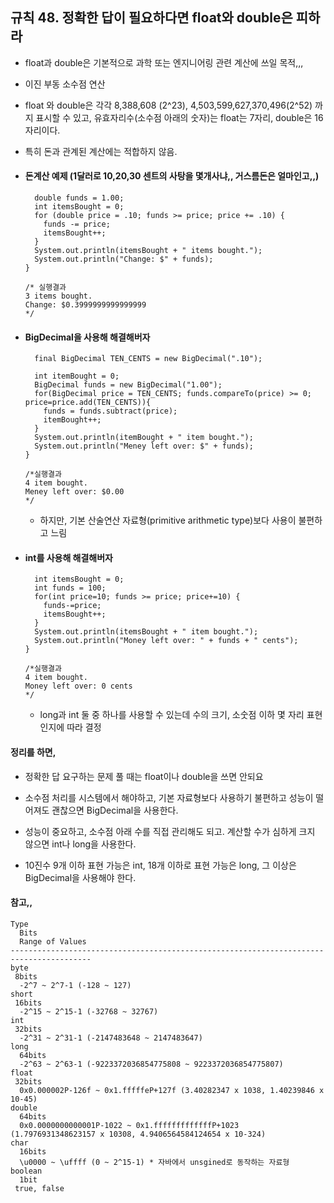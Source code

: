 ## 규칙 48. 정확한 답이 필요하다면 float와 double은 피하라

* float과 double은 기본적으로 과학 또는 엔지니어링 관련 계산에 쓰일 목적,,,

* 이진 부동 소수점 연산

* float 와 double은 각각 8,388,608 \(2^23\), 4,503,599,627,370,496\(2^52\) 까지 표시할 수 있고, 유효자리수\(소수점 아래의 숫자\)는 float는 7자리, double은 16자리이다.

* 특히 돈과 관계된 계산에는 적합하지 않음.

* #### 돈계산 예제 \(1달러로 10,20,30 센트의 사탕을 몇개사냐,, 거스름돈은 얼마인고,,\)

  ```
    double funds = 1.00;
    int itemsBought = 0;
    for (double price = .10; funds >= price; price += .10) {
      funds -= price;
      itemsBought++;
    }
    System.out.println(itemsBought + " items bought.");
    System.out.println("Change: $" + funds);
  }
  ​
  /* 실행결과
  3 items bought.
  Change: $0.3999999999999999
  */
  ```
* #### BigDecimal을 사용해 해결해버자

  ```
    final BigDecimal TEN_CENTS = new BigDecimal(".10");
  ​
    int itemBought = 0;
    BigDecimal funds = new BigDecimal("1.00");
    for(BigDecimal price = TEN_CENTS; funds.compareTo(price) >= 0; price=price.add(TEN_CENTS)){
      funds = funds.subtract(price);
      itemBought++;
    }
    System.out.println(itemBought + " item bought.");
    System.out.println("Meney left over: $" + funds);
  }
  ​
  /*실행결과
  4 item bought.
  Meney left over: $0.00
  */
  ```

  * 하지만, 기본 산술연산 자료형\(primitive arithmetic type\)보다 사용이 불편하고 느림
* #### int를 사용해 해결해버자

  ```
    int itemsBought = 0;
    int funds = 100;
    for(int price=10; funds >= price; price+=10) {
      funds-=price;
      itemsBought++;
    }
    System.out.println(itemsBought + " item bought.");
    System.out.println("Money left over: " + funds + " cents");
  }
  ​
  /*실행결과
  4 item bought.
  Money left over: 0 cents
  */
  ```

  * long과 int 둘 중 하나를 사용할 수 있는데 수의 크기, 소숫점 이하 몇 자리 표현인지에 따라 결정

#### 정리를 하면,

* 정확한 답 요구하는 문제 풀 때는 float이나 double을 쓰면 안되요

* 소수점 처리를 시스템에서 해야하고, 기본 자료형보다 사용하기 불편하고 성능이 떨어져도 괜찮으면 BigDecimal을 사용한다.

* 성능이 중요하고, 소수점 아래 수를 직접 관리해도 되고. 계산할 수가 심하게 크지 않으면 int나 long을 사용한다.

* 10진수 9개 이하 표현 가능은 int, 18개 이하로 표현 가능은 long, 그 이상은 BigDecimal을 사용해야 한다.

#### 참고,,

```
Type 
  Bits 
  Range of Values
----------------------------------------------------------------------------------------
byte 
 8bits 
  -2^7 ~ 2^7-1 (-128 ~ 127)
short 
 16bits 
  -2^15 ~ 2^15-1 (-32768 ~ 32767)
int 
 32bits 
  -2^31 ~ 2^31-1 (-2147483648 ~ 2147483647)
long 
  64bits 
  -2^63 ~ 2^63-1 (-9223372036854775808 ~ 9223372036854775807)
float 
 32bits 
  0x0.000002P-126f ~ 0x1.fffffeP+127f (3.40282347 x 1038, 1.40239846 x 10-45)
double 
  64bits 
  0x0.0000000000001P-1022 ~ 0x1.fffffffffffffP+1023 (1.7976931348623157 x 10308, 4.9406564584124654 x 10-324)
char 
  16bits 
  \u0000 ~ \uffff (0 ~ 2^15-1) * 자바에서 unsgined로 동작하는 자료형
boolean 
  1bit 
 true, false
```



